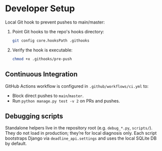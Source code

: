Developer Setup
===============

Local Git hook to prevent pushes to main/master:

1. Point Git hooks to the repo's hooks directory:

   ```bash
   git config core.hooksPath .githooks
   ```

2. Verify the hook is executable:

   ```bash
   chmod +x .githooks/pre-push
   ```

Continuous Integration
----------------------

GitHub Actions workflow is configured in `.github/workflows/ci.yml` to:

- Block direct pushes to `main`/`master`.
- Run `python manage.py test -v 2` on PRs and pushes.

Debugging scripts
-----------------

Standalone helpers live in the repository root (e.g. `debug_*.py`, `scripts/`).
They do not load in production; they’re for local diagnosis only. Each script
bootstraps Django via `deadline_api.settings` and uses the local SQLite DB by
default.
